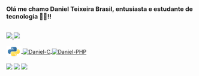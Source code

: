 ### Olá me chamo Daniel Teixeira Brasil, entusiasta e estudante de tecnologia 👋😄!!
<div style="display: inline_block"><br>
  <a href="https://github.com/Danieltbrasil">
  <img height = "180em" src="https://github-readme-stats.vercel.app/api?username=Danieltbrasil&theme=dracula">
  <img height = "180em" src="https://github-readme-stats.vercel.app/api/top-langs/?username=Danieltbrasil&theme=dracula&layout=compact">
</div>

<div style="display: inline_block"><br>
  <img align="center" alt="Daniel-Python" height="30" width="40" src="https://raw.githubusercontent.com/devicons/devicon/master/icons/python/python-original.svg">
  <img align="center" alt="Daniel-C" height="30" width="40" src="https://cdn.jsdelivr.net/gh/devicons/devicon@latest/icons/c/c-original.svg" />
  <img align="center" alt="Daniel-PHP" height="30" width="40" <img src="https://cdn.jsdelivr.net/gh/devicons/devicon@latest/icons/php/php-original.svg"/>
</div>
<br>
<a href="https://www.instagram.com/danieltbrasil/" target="_blank"><img src="https://img.shields.io/badge/-Instagram-%23E4405F?style=for-the-badge&logo=instagram&logoColor=white" target="_blank"></a>
<a href = "mailto:daniel.brasil2004@gmail.com"><img src="https://img.shields.io/badge/-Gmail-%23333?style=for-the-badge&logo=gmail&logoColor=white" target="_blank"></a>
<a href="https://www.linkedin.com/in/danieltbrasil" target="_blank"><img src="https://img.shields.io/badge/-LinkedIn-%230077B5?style=for-the-badge&logo=linkedin&logoColor=white" target="_blank"></a> 
  
</div>
